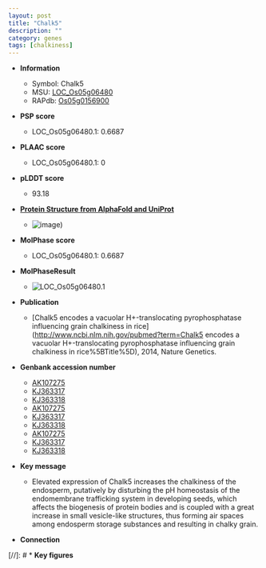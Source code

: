 ```yaml
---
layout: post
title: "Chalk5"
description: ""
category: genes
tags: [chalkiness]
---
```


* **Information**  
    + Symbol: Chalk5  
    + MSU: [LOC_Os05g06480](http://rice.plantbiology.msu.edu/cgi-bin/ORF_infopage.cgi?orf=LOC_Os05g06480)  
    + RAPdb: [Os05g0156900](http://rapdb.dna.affrc.go.jp/viewer/gbrowse_details/irgsp1?name=Os05g0156900)  

* **PSP score**  
    + LOC_Os05g06480.1: 0.6687 

* **PLAAC score**  
    + LOC_Os05g06480.1: 0 

* **pLDDT score**
    + 93.18

* **[Protein Structure from AlphaFold and UniProt](https://www.uniprot.org/uniprotkb/Q75M03/entry#structure)**
    + ![image](https://ricepsp.github.io/images/Q7/AF-Q75M03-F1.png))

* **MolPhase score**
    + LOC_Os05g06480.1: 0.6687

* **MolPhaseResult**
    + ![LOC_Os05g06480.1](https://ricepsp.github.io/pictures/LOC_Os05g/LOC_Os05g06480.1.png)

* **Publication**  
    + [Chalk5 encodes a vacuolar H+-translocating pyrophosphatase influencing grain chalkiness in rice](http://www.ncbi.nlm.nih.gov/pubmed?term=Chalk5 encodes a vacuolar H+-translocating pyrophosphatase influencing grain chalkiness in rice%5BTitle%5D), 2014, Nature Genetics.

* **Genbank accession number**  
    + [AK107275](http://www.ncbi.nlm.nih.gov/nuccore/AK107275)
    + [KJ363317](http://www.ncbi.nlm.nih.gov/nuccore/KJ363317)
    + [KJ363318](http://www.ncbi.nlm.nih.gov/nuccore/KJ363318)
    + [AK107275](http://www.ncbi.nlm.nih.gov/nuccore/AK107275)
    + [KJ363317](http://www.ncbi.nlm.nih.gov/nuccore/KJ363317)
    + [KJ363318](http://www.ncbi.nlm.nih.gov/nuccore/KJ363318)
    + [AK107275](http://www.ncbi.nlm.nih.gov/nuccore/AK107275)
    + [KJ363317](http://www.ncbi.nlm.nih.gov/nuccore/KJ363317)
    + [KJ363318](http://www.ncbi.nlm.nih.gov/nuccore/KJ363318)

* **Key message**  
    + Elevated expression of Chalk5 increases the chalkiness of the endosperm, putatively by disturbing the pH homeostasis of the endomembrane trafficking system in developing seeds, which affects the biogenesis of protein bodies and is coupled with a great increase in small vesicle-like structures, thus forming air spaces among endosperm storage substances and resulting in chalky grain.

* **Connection**  

[//]: # * **Key figures**  


